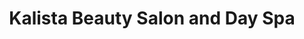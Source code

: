 ---
title: "Kalista Beauty Salon and Day Spa"
url: /west-plains/kalista-beauty-salon-and-day-spa/
shop: beauty
---
